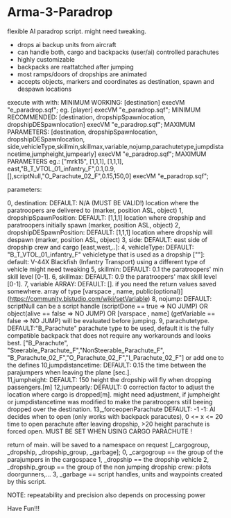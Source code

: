 # Arma-3-Paradrop

flexible AI paradrop script.
might need tweaking.

- drops ai backup units from aircraft
- can handle both, cargo and backpacks (user/ai) controlled parachutes
- highly customizable
- backpacks are reattatched after jumping
- most ramps/doors of dropships are animated
- accepts objects, markers and coordinates as destination, spawn and despawn locations

execute with with:
MINIMUM WORKING:  [destination] execVM "e_paradrop.sqf"; eg. [player] execVM "e_paradrop.sqf";
MINIMUM RECOMMENDED: [destination, dropshipSpawnlocation, dropshipDESpawnlocation] execVM "e_paradrop.sqf";
MAXIMUM PARAMETERS: [destination, dropshipSpawnlocation, dropshipDESpawnlocation, side,vehicleType,skillmin,skillmax,variable,nojump,parachutetype,jumpdistancetime,jumpheight,jumpearly] execVM "e_paradrop.sqf";
MAXIMUM PARAMETERS eg.: ["mrk15", [1,1,1], [1,1,1], east,"B_T_VTOL_01_infantry_F",0.1,0.9,[],scriptNull,"O_Parachute_02_F",0.15,150,0] execVM "e_paradrop.sqf";

parameters:

0, destination:				DEFAULT: N/A (MUST BE VALID!)		location where the paratroopers are delivered to (marker, position ASL, object) 
1, dropshipSpawnPosition:	DEFAULT: [1,1,1]					location where dropship and paratroopers initially spawn (marker, position ASL, object) 
2, dropshipDESpawnPosition:	DEFAULT: [1,1,1]					location where dropship will despawn (marker, position ASL, object) 
3, side:					DEFAULT: east						side of dropship crew and cargo [east,west,..]: 
4, vehicleType:				DEFAULT: "B_T_VTOL_01_infantry_F"	vehicletype that is used as a dropship [""]: default: V-44X Blackfish (Infantry Transport) using a different type of vehicle might need tweaking
5, skillmin:				DEFAULT: 0.1						the paratroopers' min skill level [0-1]. 
6, skillmax:				DEFAULT: 0.9						the paratroopers' max skill level [0-1]. 
7, variable ARRAY:			DEFAULT: [].						if you need the return values saved somewhere. array of type [varspace , name, public(optional)] (https://community.bistudio.com/wiki/setVariable) 
8, nojump:					DEFAULT: scriptNull					can be a script handle (scriptDone == true  => NO JUMP) OR object(alive == false  => NO JUMP) OR [varspace , name] (getVariable == false => NO JUMP) will be evaluated before jumping.
9, parachutetype.			DEFAULT:"B_Parachute"				parachute type to be used, default it is the fully compatible backpack that does not require any workarounds and looks best.    ["B_Parachute", "Steerable_Parachute_F","NonSteerable_Parachute_F", "B_Parachute_02_F","O_Parachute_02_F","I_Parachute_02_F"] or add one to the defines
10,jumpdistancetime:		DEFAULT: 0.15						the time between the parajumpers when leaving the plane [sec.].  
11,jumpheight:				DEFAULT: 150						height the dropship will fly when dropping passengers.[m]
12,jumpearly:				DEFAULT: 0							correction factor to adjust the location where cargo is dropped[m]. might need adjustment, if jumpheight or jumpdistancetime was modified to make the paratroopers still beeing dropped over the destination.
13,_forceopenParachute	DEFAULT: -1								-1: AI decides when to open (only works with backpack paracutes), 0 <= x <= 20 time to open parachute after leaving dropship, >20 height parachute is forced open. MUST BE SET WHEN USING CARGO PARACHUTE !

return of main. will be saved to a namespace on request
[_cargogroup, _dropship, _dropship_group, _garbage];
0, _cargogroup == the group of the parajumpers in the cargospace
1, _dropship == the dropship vehicle
2, _dropship_group == the group of the non jumping dropship crew: pilots doorgunners,...
3, _garbage == script handles, units and waypoints created by this script.  

NOTE: repeatability and precision also depends on processing power


Have Fun!!!